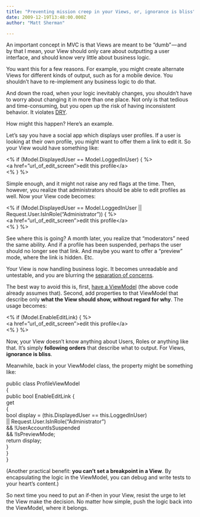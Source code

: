 ```yaml
---
title: "Preventing mission creep in your Views, or, ignorance is bliss"
date: 2009-12-19T13:48:00.000Z
author: "Matt Sherman"

---
```


An important concept in MVC is that Views are meant to be “dumb” — and by that I mean, your View should only care about outputting a user interface, and should know very little about business logic.

You want this for a few reasons. For example, you might create alternate Views for different kinds of output, such as for a mobile device. You shouldn’t have to re-implement any business logic to do that.

And down the road, when your logic inevitably changes, you shouldn’t have to worry about changing it in more than one place. Not only is that tedious and time-consuming, but you open up the risk of having inconsistent behavior. It violates [DRY](http://en.wikipedia.org/wiki/Don%27t_repeat_yourself).

How might this happen? Here’s an example.

Let’s say you have a social app which displays user profiles. If a user is looking at their own profile, you might want to offer them a link to edit it. So your View would have something like:

&lt;% if (Model.DisplayedUser == Model.LoggedInUser) { %&gt;  
&lt;a href=”url_of_edit_screen”&gt;edit this profile&lt;/a&gt;  
&lt;% } %&gt;

Simple enough, and it might not raise any red flags at the time. Then, however, you realize that administrators should be able to edit profiles as well. Now your View code becomes:

&lt;% if (Model.DisplayedUser == Model.LoggedInUser || Request.User.IsInRole(“Administrator”)) { %&gt;  
&lt;a href=”url_of_edit_screen”&gt;edit this profile&lt;/a&gt;  
&lt;% } %&gt;

See where this is going? A month later, you realize that “moderators” need the same ability. And if a profile has been suspended, perhaps the user should no longer see that link. And maybe you want to offer a “preview” mode, where the link is hidden. Etc.

Your View is now handling business logic. It becomes unreadable and untestable, and you are blurring the [separation of concerns](http://consultingblogs.emc.com/jamesbroome/archive/2009/08/24/asp-net-mvc-separation-of-concerns-amongst-team-members.aspx).

The best way to avoid this is, first, [have a ViewModel](http://www.superexpert.com/blog/archive/2009/04/13/asp.net-mvc-tip-50-ndash-create-view-models.aspx) (the above code already assumes that). Second, add properties to that ViewModel that describe only **what the View should show, without regard for why**. The usage becomes:

&lt;% if (Model.EnableEditLink) { %&gt;  
&lt;a href=”url_of_edit_screen”&gt;edit this profile&lt;/a&gt;  
&lt;% } %&gt;

Now, your View doesn’t know anything about Users, Roles or anything like that. It’s simply **following orders** that describe what to output. For Views, **ignorance is bliss**.

Meanwhile, back in your ViewModel class, the property might be something like:

public class ProfileViewModel  
{  
 public bool EnableEditLink {  
 get  
 {  
 bool display = (this.DisplayedUser == this.LoggedInUser)  
 || Request.User.IsInRole(“Administrator”)  
 &amp;&amp; !UserAccountIsSuspended  
 &amp;&amp; !IsPreviewMode;  
 return display;  
 }  
 }  
}

(Another practical benefit: **you can’t set a breakpoint in a View**. By encapsulating the logic in the ViewModel, you can debug and write tests to your heart’s content.)

So next time you need to put an if-then in your View, resist the urge to let the View make the decision. No matter how simple, push the logic back into the ViewModel, where it belongs.
